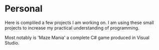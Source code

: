 # Personal

Here is compliled a few projects I am working on.  I am using these small projects to increase my practical understanding of programming.

Most notably is 'Maze Mania' a complete C# game produced in Visual Studio.
